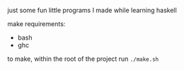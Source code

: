 just some fun little programs I made while learning haskell

make requirements:
- bash
- ghc

to make, within the root of the project run `./make.sh`
